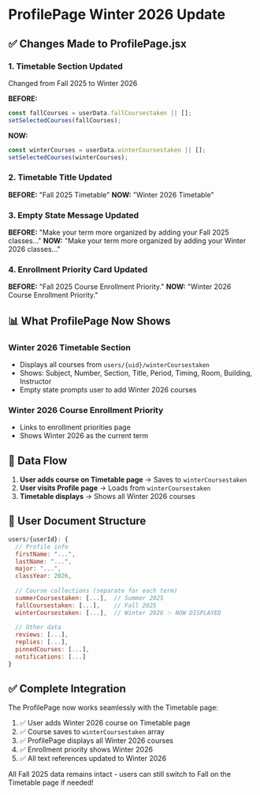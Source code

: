 # ProfilePage Winter 2026 Update

## ✅ Changes Made to ProfilePage.jsx

### 1. **Timetable Section Updated**
Changed from Fall 2025 to Winter 2026

**BEFORE:**
```javascript
const fallCourses = userData.fallCoursestaken || [];
setSelectedCourses(fallCourses);
```

**NOW:**
```javascript
const winterCourses = userData.winterCoursestaken || [];
setSelectedCourses(winterCourses);
```

### 2. **Timetable Title Updated**
**BEFORE:** "Fall 2025 Timetable"
**NOW:** "Winter 2026 Timetable"

### 3. **Empty State Message Updated**
**BEFORE:** "Make your term more organized by adding your Fall 2025 classes..."
**NOW:** "Make your term more organized by adding your Winter 2026 classes..."

### 4. **Enrollment Priority Card Updated**
**BEFORE:** "Fall 2025 Course Enrollment Priority."
**NOW:** "Winter 2026 Course Enrollment Priority."

## 📊 What ProfilePage Now Shows

### Winter 2026 Timetable Section
- Displays all courses from `users/{uid}/winterCoursestaken`
- Shows: Subject, Number, Section, Title, Period, Timing, Room, Building, Instructor
- Empty state prompts user to add Winter 2026 courses

### Winter 2026 Course Enrollment Priority
- Links to enrollment priorities page
- Shows Winter 2026 as the current term

## 🔄 Data Flow

1. **User adds course on Timetable page** → Saves to `winterCoursestaken`
2. **User visits Profile page** → Loads from `winterCoursestaken`
3. **Timetable displays** → Shows all Winter 2026 courses

## 📝 User Document Structure

```javascript
users/{userId}: {
  // Profile info
  firstName: "...",
  lastName: "...",
  major: "...",
  classYear: 2026,
  
  // Course collections (separate for each term)
  summerCoursestaken: [...],  // Summer 2025
  fallCoursestaken: [...],    // Fall 2025
  winterCoursestaken: [...],  // Winter 2026 ✨ NOW DISPLAYED
  
  // Other data
  reviews: [...],
  replies: [...],
  pinnedCourses: [...],
  notifications: [...]
}
```

## ✅ Complete Integration

The ProfilePage now works seamlessly with the Timetable page:

1. ✅ User adds Winter 2026 course on Timetable page
2. ✅ Course saves to `winterCoursestaken` array
3. ✅ ProfilePage displays all Winter 2026 courses
4. ✅ Enrollment priority shows Winter 2026
5. ✅ All text references updated to Winter 2026

All Fall 2025 data remains intact - users can still switch to Fall on the Timetable page if needed!

